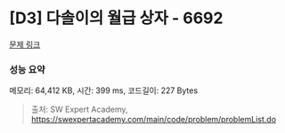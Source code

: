# [D3] 다솔이의 월급 상자 - 6692 

[문제 링크](https://swexpertacademy.com/main/code/problem/problemDetail.do?contestProbId=AWdXofhKFkADFAWn) 

### 성능 요약

메모리: 64,412 KB, 시간: 399 ms, 코드길이: 227 Bytes



> 출처: SW Expert Academy, https://swexpertacademy.com/main/code/problem/problemList.do
